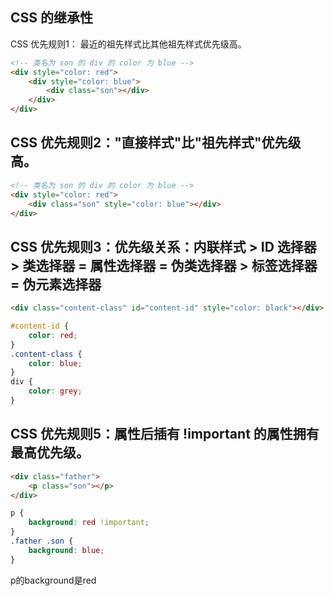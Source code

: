 ## CSS 的继承性
CSS 优先规则1： 最近的祖先样式比其他祖先样式优先级高。
```html
<!-- 类名为 son 的 div 的 color 为 blue -->
<div style="color: red">
    <div style="color: blue">
        <div class="son"></div>
    </div>
</div>
```

## CSS 优先规则2："直接样式"比"祖先样式"优先级高。
```html
<!-- 类名为 son 的 div 的 color 为 blue -->
<div style="color: red">
    <div class="son" style="color: blue"></div>
</div>
```

## CSS 优先规则3：优先级关系：内联样式 > ID 选择器 > 类选择器 = 属性选择器 = 伪类选择器 > 标签选择器 = 伪元素选择器
```html
<div class="content-class" id="content-id" style="color: black"></div>
```

```css
#content-id {
    color: red;
}
.content-class {
    color: blue;
}
div {
    color: grey;
}
```

## CSS 优先规则5：属性后插有 !important 的属性拥有最高优先级。
```html
<div class="father">
    <p class="son"></p>
</div>
```

```css
p {
    background: red !important;
}
.father .son {
    background: blue;
}
```
p的background是red